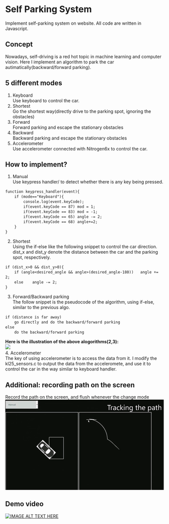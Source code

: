 # Self Parking System
Implement self-parking system on website. All code are written in Javascript.
## Concept
Nowadays, self-driving is a red hot topic in machine learning and computer vision. Here I implement an algorithm to park the car autimatically(backward/forward parking).

## 5 different modes
1. Keyboard   
    Use keyboard to control the car.
2. Shortest   
    Go the shortest way(directly drive to the parking spot, ignoring the obstacles)
3. Forward   
    Forward parking and escape the stationary obstacles
4. Backward   
    Backward parking and escape the stationary obstacles
5. Accelerometer   
    Use accelerometer connected with Nitrogen6x to control the car.

## How to implement?
1. Manual   
Use keypress handler/ to detect whether there is any key being pressed.
```
function keypress_handler(event){
    if (mode=="Keyboard"){
        console.log(event.keyCode);
        if(event.keyCode == 87) mod = 1;
        if(event.keyCode == 83) mod = -1;
        if(event.keyCode == 65) angle -= 2;
        if(event.keyCode == 68) angle+=2;
    }
}
```
2. Shortest   
Using the if-else like the following snippet to control the car direction. dist_x and dist_y denote the distance between the car and the parking spot, respectively.
```
if (dist_x>0 && dist_y>0){
    if (angle<desired_angle && angle>(desired_angle-180))   angle += 2;
    else    angle -= 2;
}
```
3. Forward/Backward parking   
The follow snippet is the pseudocode of the algorithm, using if-else, similar to the previous algo.
```
if (distance is far away)
    go directly and do the backward/forward parking
else
    do the backward/forward parking
```
**Here is the illustration of the above alogorithms(2,3):**   
![](https://github.com/andrewliao11/ee240500/blob/master/illustration.png?raw=true)   
4. Accelerometer   
The key of using accelerometer is to access the data from it. I modify the kl25_sensors.c to output the data from the acceleromete, and use it to control the car in the way similar to keyboard handler.   

## Additional: recording path on the screen 
Record the path on the screen, and flush whenever the change mode
![](https://github.com/andrewliao11/ee240500/blob/master/record_path.png?raw=true)
## Demo video
[![IMAGE ALT TEXT HERE](http://img.youtube.com/vi/_JEWey38MZ0/0.jpg)](https://www.youtube.com/watch?v=_JEWey38MZ0)
